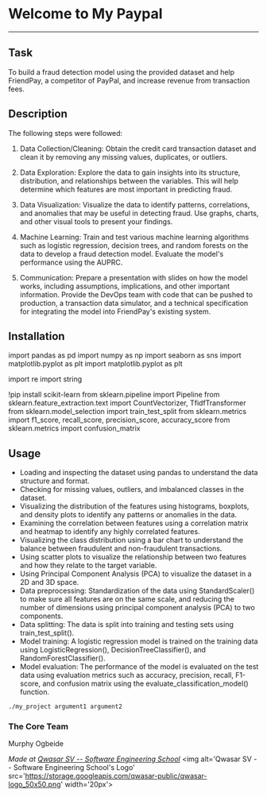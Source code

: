 # Welcome to My Paypal
***

## Task
To build a fraud detection model using the provided dataset and help FriendPay, a competitor of PayPal, and increase revenue from transaction fees.

## Description
The following steps were followed:

1. Data Collection/Cleaning: Obtain the credit card transaction dataset and clean it by removing any missing values, duplicates, or outliers.

2. Data Exploration: Explore the data to gain insights into its structure, distribution, and relationships between the variables. This will help determine which features are most important in predicting fraud.

3. Data Visualization: Visualize the data to identify patterns, correlations, and anomalies that may be useful in detecting fraud. Use graphs, charts, and other visual tools to present your findings.

4. Machine Learning: Train and test various machine learning algorithms such as logistic regression, decision trees, and random forests on the data to develop a fraud detection model. Evaluate the model's performance using the AUPRC.

6. Communication: Prepare a presentation with slides on how the model works, including assumptions, implications, and other important information. Provide the DevOps team with code that can be pushed to production, a transaction data simulator, and a technical specification for integrating the model into FriendPay's existing system.

## Installation
import pandas as pd
import numpy as np
import seaborn as sns
import matplotlib.pyplot as plt
import matplotlib.pyplot as plt

import re
import string

!pip install scikit-learn
from sklearn.pipeline import Pipeline
from sklearn.feature_extraction.text import CountVectorizer, TfidfTransformer
from sklearn.model_selection import train_test_split
from sklearn.metrics import f1_score, recall_score, precision_score, accuracy_score
from sklearn.metrics import confusion_matrix 

## Usage
* Loading and inspecting the dataset using pandas to understand the data structure and format.
* Checking for missing values, outliers, and imbalanced classes in the dataset.
* Visualizing the distribution of the features using histograms, boxplots, and density plots to identify any patterns or anomalies in the data.
* Examining the correlation between features using a correlation matrix and heatmap to identify any highly correlated features.
* Visualizing the class distribution using a bar chart to understand the balance between fraudulent and non-fraudulent transactions.
* Using scatter plots to visualize the relationship between two features and how they relate to the target variable.
* Using Principal Component Analysis (PCA) to visualize the dataset in a 2D and 3D space.
* Data preprocessing: Standardization of the data using StandardScaler() to make sure all features are on the same scale, and reducing the number of dimensions using principal component analysis (PCA) to two components.
* Data splitting: The data is split into training and testing sets using train_test_split().
* Model training: A logistic regression model is trained on the training data using LogisticRegression(), DecisionTreeClassifier(), and RandomForestClassifier().
* Model evaluation: The performance of the model is evaluated on the test data using evaluation metrics such as accuracy, precision, recall, F1-score, and confusion matrix using the evaluate_classification_model() function.

```
./my_project argument1 argument2
```

### The Core Team
Murphy Ogbeide

<span><i>Made at <a href='https://qwasar.io'>Qwasar SV -- Software Engineering School</a></i></span>
<span><img alt='Qwasar SV -- Software Engineering School's Logo' src='https://storage.googleapis.com/qwasar-public/qwasar-logo_50x50.png' width='20px'></span>
